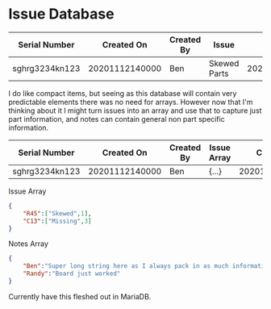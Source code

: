 # Issue Database

Serial Number | Created On | Created By | Issue | ClosedOn | Closed By | Notes
------------- | ---------- | ---------- | ----- | -------- | --------- | -----
sghrg3234kn123 | 20201112140000 | Ben | Skewed Parts | 20201113124500 | Ben | Fixed

I do like compact items, but seeing as this database will contain very predictable elements there was no need for arrays. However now that I'm thinking about it I might turn issues into an array and use that to capture just part information, and notes can contain general non part specific information.


Serial Number | Created On | Created By | Issue Array | ClosedOn | Closed By | Notes Array
------------- | ---------- | ---------- | ----- | -------- | --------- | -----
sghrg3234kn123 | 20201112140000 | Ben | {...} | 20201113124500 | Ben | {...}

Issue Array
```json
{
    "R45":["Skewed",1],
    "C13":["Missing",3]
}
```

Notes Array
```json
{
    "Ben":"Super long string here as I always pack in as much information as technically allowed",
    "Randy":"Board just worked"
}
```

Currently have this fleshed out in MariaDB.
